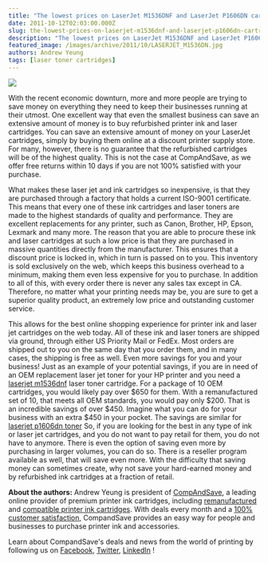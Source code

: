 ```yaml
---
title: "The lowest prices on LaserJet M1536DNF and LaserJet P1606DN cartridges on the web"
date: 2011-10-12T02:03:00.000Z
slug: the-lowest-prices-on-laserjet-m1536dnf-and-laserjet-p1606dn-cartridges-on-the-web
description: "The lowest prices on LaserJet M1536DNF and LaserJet P1606DN cartridges on the web"
featured_image: /images/archive/2011/10/LASERJET_M1536DN.jpg
authors: Andrew Yeung
tags: [laser toner cartridges]
---
```


[![](/blog/images/LASERJET-M1536DN.jpg)](/blog/images/LASERJET-M1536DN.jpg)

With the recent economic downturn, more and more people are trying to save money on everything they need to keep their businesses running at their utmost. One excellent way that even the smallest business can save an extensive amount of money is to buy refurbished printer ink and laser cartridges. You can save an extensive amount of money on your LaserJet cartridges, simply by buying them online at a discount printer supply store. For many, however, there is no guarantee that the refurbished cartridges will be of the highest quality. This is not the case at CompAndSave, as we offer free returns within 10 days if you are not 100% satisfied with your purchase. 

What makes these laser jet and ink cartridges so inexpensive, is that they are purchased through a factory that holds a current ISO-9001 certificate. This means that every one of these ink cartridges and laser toners are made to the highest standards of quality and performance. They are excellent replacements for any printer, such as Canon, Brother, HP, Epson, Lexmark and many more. The reason that you are able to procure these ink and laser cartridges at such a low price is that they are purchased in massive quantities directly from the manufacturer. This ensures that a discount price is locked in, which in turn is passed on to you. This inventory is sold exclusively on the web, which keeps this business overhead to a minimum, making them even less expensive for you to purchase. In addition to all of this, with every order there is never any sales tax except in CA. Therefore, no matter what your printing needs may be, you are sure to get a superior quality product, an extremely low price and outstanding customer service. 

This allows for the best online shopping experience for printer ink and laser jet cartridges on the web today. All of these ink and laser toners are shipped via ground, through either US Priority Mail or FedEx. Most orders are shipped out to you on the same day that you order them, and in many cases, the shipping is free as well. Even more savings for you and your business! Just as an example of your potential savings, if you are in need of an OEM replacement laser jet toner for your HP printer and you need a [laserjet m1536dnf](https://www.compandsave.com/hp/laserjet/pro-m1536dnf-toner-cartridges) laser toner cartridge. For a package of 10 OEM cartridges, you would likely pay over $650 for them. With a remanufactured set of 10, that meets all OEM standards, you would pay only $200\. That is an incredible savings of over $450\. Imagine what you can do for your business with an extra $450 in your pocket. The savings are similar for [laserjet p1606dn toner](https://www.compandsave.com/hp/laserjet/pro-p1606dn-toner-cartridges) So, if you are looking for the best in any type of ink or laser jet cartridges, and you do not want to pay retail for them, you do not have to anymore. There is even the option of saving even more by purchasing in larger volumes, you can do so. There is a reseller program available as well, that will save even more. With the difficulty that saving money can sometimes create, why not save your hard-earned money and by refurbished ink cartridges at a fraction of retail.

  
**About the authors:** Andrew Yeung is president of [CompAndSave](https://www.compandsave.com/), a leading online provider of premium printer ink cartridges, including [remanufactured](https://www.compandsave.com/help) and [compatible printer ink cartridges](https://www.compandsave.com/help). With deals every month and a [100% customer satisfaction](https://www.compandsave.com/help), CompandSave provides an easy way for people and businesses to purchase printer ink and accessories.

Learn about CompandSave's deals and news from the world of printing by following us on [Facebook](https://www.facebook.com/compandsave.ink), [Twitter](https://twitter.com/compandsave), [LinkedIn](https://www.linkedin.com) !